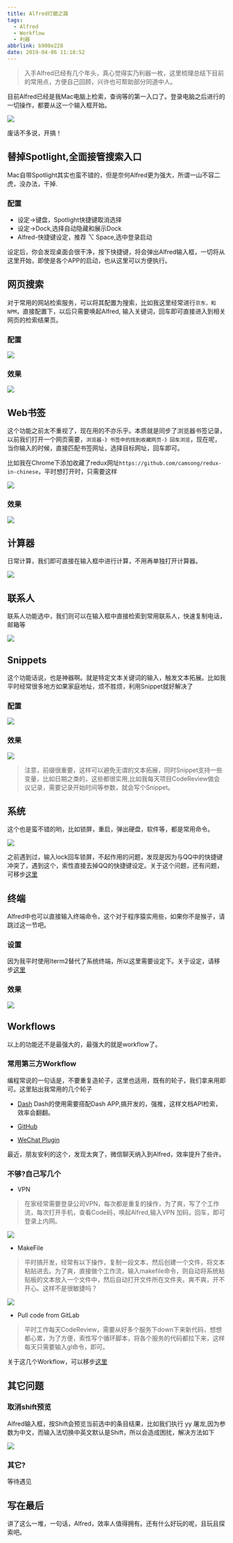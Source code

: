 ```yaml
---
title: Alfred打磨之路
tags:
  - Alfred
  - Workflow
  - 利器
abbrlink: b908e228
date: 2019-04-06 11:18:52
---
```

> 入手Alfred已经有几个年头，真心觉得实乃利器一枚，这里梳理总结下目前的常用点，方便自己回顾，兴许也可帮助部分同道中人。
> 
目前Alfred已经是我Mac电脑上检索，查询等的第一入口了。登录电脑之后进行的一切操作，都要从这一个输入框开始。

![](http://static.1991421.cn/2019-04-06-Apr-06-2019%2011-22-10.gif)

废话不多说，开搞！

## 替掉Spotlight,全面接管搜索入口
Mac自带Spotlight其实也蛮不错的，但是奈何Alfred更为强大，所谓一山不容二虎，没办法，干掉.

### 配置
- 设定->键盘，Spotlight快捷键取消选择
- 设定->Dock,选择自动隐藏和展示Dock
- Alfred-快捷键设定，推荐 ⌥ Space,选中登录启动

设定后，你会发现桌面会很干净，按下快捷键，将会弹出Alfred输入框，一切将从这里开始，即使是各个APP的启动，也从这里可以方便执行。

## 网页搜索
对于常用的网站检索服务，可以将其配置为搜索，比如我这里经常进行`京东，和NPM`，直接配置下，以后只需要唤起Alfred, 输入关键词，回车即可直接进入到相关网页的检索结果页。

### 配置
![](http://static.1991421.cn/2019-04-05-160307.png)

### 效果

![](http://static.1991421.cn/2019-04-06-Apr-06-2019%2010-02-28.gif)


## Web书签
这个功能之前太不重视了，现在用的不亦乐乎。本质就是同步了浏览器书签记录，以前我们打开一个网页需要，`浏览器-》书签中的找到收藏网页-》回车浏览`，现在呢，当你输入的时候，直接匹配书签网址，选择目标网址，回车即可。

比如我在Chrome下添加收藏了redux网址`https://github.com/camsong/redux-in-chinese`，平时想打开时，只需要这样

![](http://static.1991421.cn/2019-04-06-024433.png)

### 效果

![](http://static.1991421.cn/2019-04-06-Apr-06-2019%2010-07-53.gif)

## 计算器
日常计算，我们即可直接在输入框中进行计算，不用再单独打开计算器。

![](http://static.1991421.cn/2019-04-06-023933.png)

## 联系人

联系人功能选中，我们则可以在输入框中直接检索到常用联系人，快速复制电话，邮箱等

![](http://static.1991421.cn/2019-04-06-024531.png)

## Snippets

这个功能话说，也是神器啊。就是特定文本关键词的输入，触发文本拓展。比如我平时经常很多地方如果家庭地址，烦不胜烦，利用Snippet就好解决了

### 配置
![](http://static.1991421.cn/2019-04-06-021933.png)

### 效果
![](http://static.1991421.cn/2019-04-06-Apr-06-2019%2010-22-02.gif)

> 注意，前缀很重要，这样可以避免无谓的文本拓展，同时Snippet支持一些变量，比如日期之类的，这些都很实用,比如我每天项目CodeReview做会议记录，需要记录开始时间等参数，就会写个Snippet。

## 系统
这个也是蛮不错的哟，比如锁屏，重启，弹出硬盘，软件等，都是常用命令。

![](http://static.1991421.cn/2019-04-06-022611.png)

之前遇到过，输入lock回车锁屏，不起作用的问题，发现是因为与QQ中的快捷键冲突了，遇到这个，索性直接去掉QQ的快捷键设定。关于这个问题，还有问题，可移步[这里](https://github.com/alanhg/others-note/issues/1)

## 终端
Alfred中也可以直接输入终端命令，这个对于程序猿实用些，如果你不是猴子，请跳过这一节吧。

### 设置
因为我平时使用Iterm2替代了系统终端，所以这里需要设定下。关于设定，请移步[这里](https://github.com/alanhg/others-note/issues/25)

### 效果
![](http://static.1991421.cn/2019-04-06-Apr-06-2019%2010-36-45.gif)

## Workflows
以上的功能还不是最强大的，最强大的就是workflow了。

### 常用第三方Workflow
编程常说的一句话是，不要重复造轮子，这里也适用，既有的轮子，我们拿来用即可。这里贴出我常用的几个轮子

- [Dash](https://github.com/Kapeli/Dash-Alfred-Workflow)
Dash的使用需要搭配Dash APP,搞开发的，强推，这样文档API检索，效率会翻翻。

- [GitHub](https://github.com/gharlan/alfred-github-workflow)

- [WeChat Plugin](https://github.com/TKkk-iOSer/wechat-alfred-workflow)

最近，朋友安利的这个，发现太爽了，微信聊天纳入到Alfred，效率提升了些许。

### 不够?自己写几个
- VPN
> 在家经常需要登录公司VPN，每次都是重复的操作，为了爽，写了个工作流，每次打开手机，查看Code码，唤起Alfred,输入VPN 加码，回车，即可登录上内网。

![](http://static.1991421.cn/2019-04-06-025800.png)

- MakeFile
> 平时搞开发，经常有以下操作，复制一段文本，然后创建一个文件，将文本粘贴进去。为了爽，直接做个工作流，输入makefile命令，则自动将系统粘贴板的文本放入一个文件中，然后自动打开文件所在文件夹。爽不爽，开不开心。这样不是很敏捷吗？

![](http://static.1991421.cn/2019-04-06-Apr-06-2019%2011-07-22.gif)

- Pull code from GitLab
> 平时工作每天CodeReview，需要从好多个服务下down下来新代码，想想都心累，为了方便，索性写个循环脚本，将各个服务的代码都拉下来，这样每天只需要输入gl命令，即可。

关于这几个Workflow，可以移步[这里](https://github.com/alanhg/alfred-workflows)

## 其它问题
### 取消shift预览

Alfred输入框，按Shift会预览当前选中的条目结果，比如我们执行 yy 屠龙,因为参数为中文，而输入法切换中英文默认是Shift，所以会造成困扰，解决方法如下

![](http://static.1991421.cn/2019-04-06-031143.png)
### 其它?
等待遇见

## 写在最后
讲了这么一堆，一句话，Alfred，效率人值得拥有。还有什么好玩的呢，且玩且探索吧。